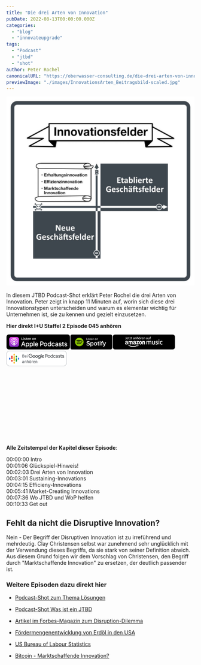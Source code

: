 ```yaml
---
title: "Die drei Arten von Innovation"
pubDate: 2022-08-13T00:00:00.000Z
categories:
  - "blog"
  - "innovateupgrade"
tags:
  - "Podcast"
  - "jtbd"
  - "shot"
author: Peter Rochel
canonicalURL: "https://oberwasser-consulting.de/die-drei-arten-von-innovation"
previewImage: "./images/InnovationsArten_Beitragsbild-scaled.jpg"
---
```


![Innovationsberatung in den Feldern Erhaltungsinnovation, Effizienzinnovation, Marktschaffende Innovation oder Disruptive Innovation](./images/Innovationsfelder-1024x1024.jpg)

In diesem JTBD Podcast-Shot erklärt Peter Rochel die drei Arten von Innovation. Peter zeigt in knapp 11 Minuten auf, worin sich diese drei Innovationstypen unterscheiden und warum es elementar wichtig für Unternehmen ist, sie zu kennen und gezielt einzusetzen.

**Hier direkt I+U Staffel 2 Episode 045 anhören**

[![](images/listen-on-apple-podcast.png)](https://podcasts.apple.com/de/podcast/die-drei-arten-von-innovation/id1354901024?i=1000575992804&itsct=podcast_box&itscg=30200&ls=1)[![](images/listen-on-spotify.png)](https://open.spotify.com/episode/54oK2fcYxXHe3nLtFEkvbI?si=c0768baf986745a5)[![](images/ListenOn_AmazonMusic_button_Black_RGB_5X_DE-300x73.png)](https://music.amazon.de/podcasts/4838bd28-7b97-4912-80cb-de39a6c75654/episodes/1a0b6aee-efff-4d5e-9e28-37099c3d0486/innovate-upgrade-die-drei-arten-von-innovation)[![jobs to be done podcast](images/DE_Google_Podcasts_Badge_8x-300x76.png)](https://podcasts.google.com/feed/aHR0cHM6Ly96dW04cnkucG9kY2FzdGVyLmRlL29iZXJ3YXNzZXIucnNz)

<iframe data-cookie-consent="marketing" data-cookieblock-src="https://embed.podcasts.apple.com/us/podcast/die-drei-arten-von-innovation/id1354901024?i=1000575992804&amp;itsct=podcast_box_player&amp;itscg=30200&amp;ls=1&amp;theme=auto" height="175px" frameborder="0" sandbox="allow-forms allow-popups allow-same-origin allow-scripts allow-top-navigation-by-user-activation" allow="autoplay *; encrypted-media *; clipboard-write" style="width: 100%; max-width: 660px; overflow: hidden; border-radius: 10px; background-color: transparent;"></iframe>

**Alle Zeitstempel der Kapitel dieser Episode**:

00:00:00 Intro<br>
00:01:06 Glückspiel-Hinweis!<br>
00:02:03 Drei Arten von Innovation<br>
00:03:01 Sustaining-Innovations<br>
00:04:15 Efficieny-Innovations<br>
00:05:41 Market-Creating Innovations<br>
00:07:36 Wo JTBD und WoP helfen<br>
00:10:33 Get out<br>

## Fehlt da nicht die Disruptive Innovation?

Nein - Der Begriff der Disruptiven Innovation ist zu irreführend und mehrdeutig. Clay Christensen selbst war zunehmend sehr unglücklich mit der Verwendung dieses Begriffs, da sie stark von seiner Definition abwich. Aus diesem Grund folgen wir dem Vorschlag von Christensen, den Begriff durch "Marktschaffende Innovation" zu ersetzen, der deutlich passender ist.

### Weitere Episoden dazu direkt hier

- [Podcast-Shot zum Thema Lösungen](https://www.stattys.com/de/methoden/business-model-generation/testtools)

- [Podcast-Shot Was ist ein JTBD](https://oberwasser-consulting.de/der-job-to-be-done-jtbd/)

- [Artikel im Forbes-Magazin zum Disruption-Dilemma](https://www.forbes.com/sites/stevedenning/2015/12/02/fresh-insights-from-clayton-christensen-on-disruptive-innovation/?sh=22331d914702)

- [Fördermengenentwicklung von Erdöl in den USA](https://www.eia.gov/dnav/pet/hist/LeafHandler.ashx?n=PET&s=MCRFPUS2&f=A)

- [US Bureau of Labour Statistics](https://www.bls.gov)

- [Bitcoin - Marktschaffende Innovation?](https://oberwasser-consulting.de/open-source-jtbd-research/)
